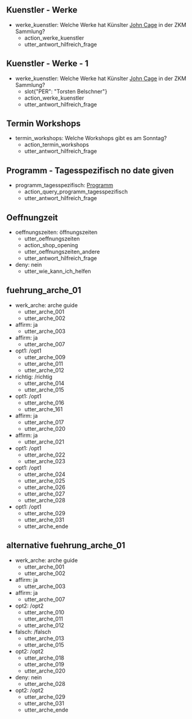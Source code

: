 
## Kuenstler - Werke
* werke_kuenstler: Welche Werke hat Künslter [John Cage](PER) in der ZKM Sammlung?
    - action_werke_kuenstler
    - utter_antwort_hilfreich_frage

## Kuenstler - Werke - 1
* werke_kuenstler: Welche Werke hat Künslter [John Cage](PER) in der ZKM Sammlung?
    - slot{"PER": "Torsten Belschner"}
    - action_werke_kuenstler
    - utter_antwort_hilfreich_frage

## Termin Workshops
* termin_workshops: Welche Workshops gibt es am Sonntag?
    - action_termin_workshops
    - utter_antwort_hilfreich_frage

## Programm - Tagesspezifisch no date given
* programm_tagesspezifisch: [Programm](entity_type)
    - action_query_programm_tagesspezifisch
    - utter_antwort_hilfreich_frage

## Oeffnungzeit
* oeffnungszeiten: öffnungszeiten
    - utter_oeffnungszeiten
    - action_shop_opening
    - utter_oeffnungszeiten_andere
    - utter_antwort_hilfreich_frage
* deny: nein
    - utter_wie_kann_ich_helfen

## fuehrung_arche_01
* werk_arche: arche guide
    - utter_arche_001
    - utter_arche_002
* affirm: ja
    - utter_arche_003
* affirm: ja
    - utter_arche_007
* opt1: /opt1
    - utter_arche_009
    - utter_arche_011
    - utter_arche_012
* richtig: /richtig
    - utter_arche_014
    - utter_arche_015
* opt1: /opt1
    - utter_arche_016
    - utter_arche_161
* affirm: ja
    - utter_arche_017
    - utter_arche_020
* affirm: ja
    - utter_arche_021
* opt1: /opt1
    - utter_arche_022
    - utter_arche_023
* opt1: /opt1
    - utter_arche_024
    - utter_arche_025
    - utter_arche_026
    - utter_arche_027
    - utter_arche_028
* opt1: /opt1
    - utter_arche_029
    - utter_arche_031
    - utter_arche_ende

## alternative fuehrung_arche_01
* werk_arche: arche guide
    - utter_arche_001
    - utter_arche_002
* affirm: ja
    - utter_arche_003
* affirm: ja
    - utter_arche_007
* opt2: /opt2
    - utter_arche_010
    - utter_arche_011
    - utter_arche_012
* falsch: /falsch
    - utter_arche_013
    - utter_arche_015
* opt2: /opt2
    - utter_arche_018
    - utter_arche_019
    - utter_arche_020
* deny: nein
    - utter_arche_028
* opt2: /opt2
    - utter_arche_029
    - utter_arche_031
    - utter_arche_ende
